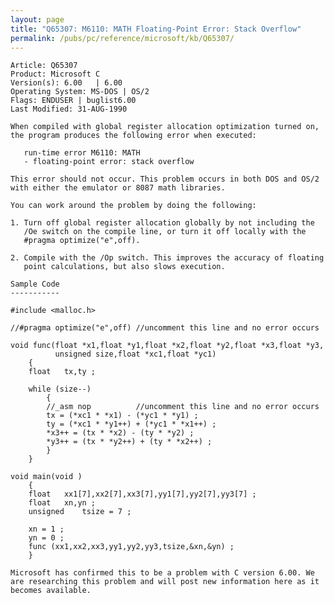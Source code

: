 ```yaml
---
layout: page
title: "Q65307: M6110: MATH Floating-Point Error: Stack Overflow"
permalink: /pubs/pc/reference/microsoft/kb/Q65307/
---
```


	Article: Q65307
	Product: Microsoft C
	Version(s): 6.00   | 6.00
	Operating System: MS-DOS | OS/2
	Flags: ENDUSER | buglist6.00
	Last Modified: 31-AUG-1990
	
	When compiled with global register allocation optimization turned on,
	the program produces the following error when executed:
	
	   run-time error M6110: MATH
	   - floating-point error: stack overflow
	
	This error should not occur. This problem occurs in both DOS and OS/2
	with either the emulator or 8087 math libraries.
	
	You can work around the problem by doing the following:
	
	1. Turn off global register allocation globally by not including the
	   /Oe switch on the compile line, or turn it off locally with the
	   #pragma optimize("e",off).
	
	2. Compile with the /Op switch. This improves the accuracy of floating
	   point calculations, but also slows execution.
	
	Sample Code
	-----------
	
	#include <malloc.h>
	
	//#pragma optimize("e",off) //uncomment this line and no error occurs
	
	void func(float *x1,float *y1,float *x2,float *y2,float *x3,float *y3,
	          unsigned size,float *xc1,float *yc1)
	    {
	    float   tx,ty ;
	
	    while (size--)
	        {
	        //_asm nop          //uncomment this line and no error occurs
	        tx = (*xc1 * *x1) - (*yc1 * *y1) ;
	        ty = (*xc1 * *y1++) + (*yc1 * *x1++) ;
	        *x3++ = (tx * *x2) - (ty * *y2) ;
	        *y3++ = (tx * *y2++) + (ty * *x2++) ;
	        }
	    }
	
	void main(void )
	    {
	    float   xx1[7],xx2[7],xx3[7],yy1[7],yy2[7],yy3[7] ;
	    float   xn,yn ;
	    unsigned    tsize = 7 ;
	
	    xn = 1 ;
	    yn = 0 ;
	    func (xx1,xx2,xx3,yy1,yy2,yy3,tsize,&xn,&yn) ;
	    }
	
	Microsoft has confirmed this to be a problem with C version 6.00. We
	are researching this problem and will post new information here as it
	becomes available.
